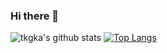 ### Hi there 👋

![tkgka's github stats](https://github-readme-stats.vercel.app/api?username=tkgka&show_icons=true)
[![Top Langs](https://github-readme-stats.vercel.app/api/top-langs/?username=tkgka&layout=compact)](https://github.com/anuraghazra/github-readme-stats)
